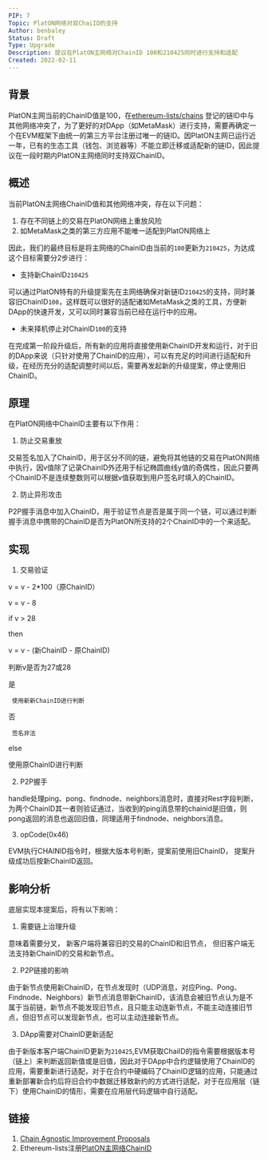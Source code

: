 ```yaml
---
PIP: 7
Topic: PlatON网络对双ChaiID的支持
Author: benbaley
Status: Draft 
Type: Upgrade
Description: 提议在PlatON主网络对ChainID 100和210425同时进行支持和适配
Created: 2022-02-11
---
```


## 背景

PlatON主网当前的ChainID值是100，在[ethereum-lists/chains](https://github.com/ethereum-lists/chains) 登记的链ID中与其他网络冲突了，为了更好的对DApp（如MetaMask）进行支持，需要再确定一个在EVM框架下由统一的第三方平台注册过唯一的链ID。因PlatON主网已运行近一年，已有的生态工具（钱包、浏览器等）不能立即迁移或适配新的链ID，因此提议在一段时期内PlatON主网络同时支持双ChainID。

## 概述

当前PlatON主网络ChainID值和其他网络冲突，存在以下问题：

1. 存在不同链上的交易在PlatON网络上重放风险
2. 如MetaMask之类的第三方应用不能唯一适配到PlatON网络上

因此，我们的最终目标是将主网络的ChainID由当前的`100`更新为`210425`，为达成这个目标需要分2步进行：

- 支持新ChainID`210425`

可以通过PlatON特有的升级提案先在主网络确保对新链ID`210425`的支持，同时兼容旧ChainID`100`，这样既可以很好的适配诸如MetaMask之类的工具，方便新DApp的快速开发，又可以同时兼容当前已经在运行中的应用。

- 未来择机停止对ChainID`100`的支持

在完成第一阶段升级后，所有新的应用将直接使用新ChainID开发和运行，对于旧的DApp来说（只针对使用了ChainID的应用），可以有充足的时间进行适配和升级，在经历充分的适配调整时间以后，需要再发起新的升级提案，停止使用旧ChainID。

## 原理

在PlatON网络中ChainID主要有以下作用：

1. 防止交易重放

交易签名加入了ChainID，用于区分不同的链，避免将其他链的交易在PlatON网络中执行，因v值除了记录ChainID外还用于标记椭圆曲线y值的奇偶性，因此只要两个ChainID不是连续整数则可以根据v值获取到用户签名时填入的ChainID。

2. 防止异形攻击

P2P握手消息中加入ChainID，用于验证节点是否是属于同一个链，可以通过判断握手消息中携带的ChainID是否为PlatON所支持的2个ChainID中的一个来适配。

## 实现

1. 交易验证

v = v - 2*100（原ChainID）

v = v - 8

if v > 28 

then

  v = v - (新ChainID - 原ChainID)
  
  判断v是否为27或28
  
  是
  
     使用新新ChainID进行判断
	 
  否
  
     签名非法
	 
else

  使用原ChainID进行判断

2. P2P握手

handle处理ping、pong、findnode、neighbors消息时，直接对Rest字段判断，为两个ChainID其一者则验证通过，当收到的ping消息带的chainid是旧值，则pong返回的消息也返回旧值，同理适用于findnode、neighbors消息。

3. opCode(0x46)

EVM执行CHAINID指令时，根据大版本号判断，提案前使用旧ChainID， 提案升级成功后按新ChainID返回。

## 影响分析

底层实现本提案后，将有以下影响：

1. 需要链上治理升级

意味着需要分叉， 新客户端将兼容旧的交易的ChainID和旧节点， 但旧客户端无法支持新ChainID的交易和新节点。

2. P2P链接的影响

由于新节点使用新ChainID，在节点发现时（UDP消息，对应Ping、Pong、Findnode、Neighbors）新节点消息带新ChainID，该消息会被旧节点认为是不属于当前链，新节点不能发现旧节点，且只能主动连新节点，不能主动连接旧节点，但旧节点可以发现新节点，也可以主动连接新节点。

3. DApp需要对ChainID更新适配

由于新版本客户端ChainID更新为`210425`,EVM获取ChaiID的指令需要根据版本号（链上）来判断返回新值或是旧值，因此对于DApp中合约逻辑使用了ChainID的应用，需要重新进行适配，对于在合约中硬编码了ChainID逻辑的应用，只能通过重新部署新合约后将旧合约中数据迁移致新约的方式进行适配，对于在应用层（链下）使用ChainID的情形，需要在应用层代码逻辑中自行适配。

## 链接

1. [Chain Agnostic Improvement Proposals](https://github.com/ChainAgnostic/CAIPs)
2. Ethereum-lists注册[PlatON主网络ChainID](https://github.com/ethereum-lists/chains/blob/master/_data/chains/eip155-210425.json)
